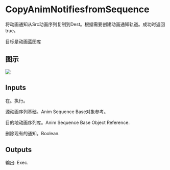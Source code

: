 # CopyAnimNotifiesfromSequence

将动画通知从Src动画序列复制到Dest。根据需要创建动画通知轨道。成功时返回true。

目标是动画蓝图库

## 图示

![]($-20221218-17522846.png)

## Inputs

在。执行。

源动画序列基础。Anim Sequence Base对象参考。

目的地动画序列库。Anim Sequence Base Object Reference.

删除现有的通知。Boolean.  

## Outputs

输出: Exec.
